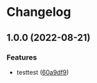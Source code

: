 # Changelog

## 1.0.0 (2022-08-21)


### Features

* testtest ([60a9df9](https://github.com/SteffenHankiewicz/markdownHelper/commit/60a9df9a29fbe9f12bf0849f4813e441f84d6974))
